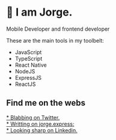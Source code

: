 # 👋 I am Jorge. 

Mobile Developer and frontend developer

These are the main tools in my toolbelt:

* JavaScript
* TypeScript
* React Native
* NodeJS
* ExpressJS
* ReactJS

## Find me on the webs

[* Blabbing on Twitter.](https://twitter.com/jorgelopes_r)  
[* Writting on jorge.express:](https://jorge.express)  
[* Looking sharp on Linkedin.](https://www.linkedin.com/in/jorgelopesr/)  



